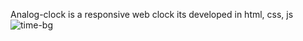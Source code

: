 Analog-clock is a responsive web clock its developed in html, css, js 
![time-bg](https://github.com/Vinothkumar3/Analog-clock/assets/63175218/86ee94fc-d17c-4a53-aa03-384194276ac9)

